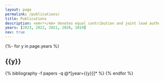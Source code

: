 ```yaml
---
layout: page
permalink: /publications/
title: Publications
description: <em>*</em> denotes equal contribution and joint lead authorship.
years: [2023, 2022, 2021, 2020, 2019]
nav: true
---
```

<!-- _pages/publications.md -->
<div class="publications">

{%- for y in page.years %}
  <h2 class="year">{{y}}</h2>
  {% bibliography -f papers -q @*[year={{y}}]* %}
{% endfor %}

</div>
